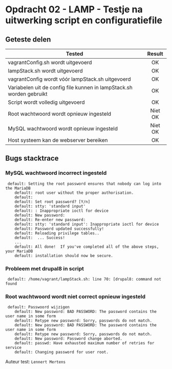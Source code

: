 # Opdracht 02 - LAMP - Testje na uitwerking script en configuratiefile

## Geteste delen

| Tested        | Result        | 
| ------------- |:-------------:| 
| vagrantConfig.sh wordt uitgevoerd | OK |
| lampStack.sh wordt uitgevoerd | OK |
| vagrantConfig wordt vóór lampStack.sh uitgevoerd | OK |
| Variabelen uit de config file kunnen in lampStack.sh worden gebruikt | OK |
| Script wordt volledig uitgevoerd | OK |
| Root wachtwoord wordt opnieuw ingesteld | Niet OK |
| MySQL wachtwoord wordt opnieuw ingesteld | Niet OK |
| Host systeem kan de webserver bereiken |OK |

## Bugs stacktrace
### MySQL wachtwoord incorrect ingesteld
```
 default: Setting the root password ensures that nobody can log into the MariaDB
    default: root user without the proper authorisation.
    default:
    default: Set root password? [Y/n]
    default: stty: 'standard input'
    default: : Inappropriate ioctl for device
    default: New password:
    default: Re-enter new password:
    default: stty: 'standard input': Inappropriate ioctl for device
    default: Password updated successfully!
    default: Reloading privilege tables..
    default:  ... Success!
    ...
    default: All done!  If you've completed all of the above steps, your MariaDB
    default: installation should now be secure.

```

### Probleem met drupal8 in script
```
 default: /home/vagrant/lampStack.sh: line 70: [drupal8: command not found
```

### Root wachtwoord wordt niet correct opnieuw ingesteld
```
 default: Passwoord wijzigen
    default: New password: BAD PASSWORD: The password contains the user name in some form
    default: Retype new password: Sorry, passwords do not match.
    default: New password: BAD PASSWORD: The password contains the user name in some form
    default: Retype new password: Sorry, passwords do not match.
    default: New password: Password change aborted.
    default: passwd: Have exhausted maximum number of retries for service
    default: Changing password for user root.
```

Auteur test: `Lennert Mertens`
